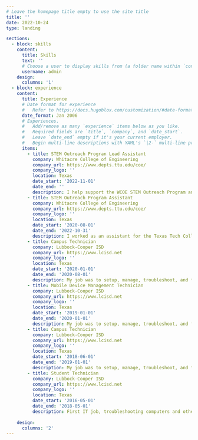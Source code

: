 ```yaml
---
# Leave the homepage title empty to use the site title
title: ''
date: 2022-10-24
type: landing

sections:
  - block: skills
    content:
      title: Skills
      text: ''
      # Choose a user to display skills from (a folder name within `content/authors/`)
      username: admin
    design:
      columns: '1'
  - block: experience
    content:
      title: Experience
      # Date format for experience
      #   Refer to https://docs.hugoblox.com/customization/#date-format
      date_format: Jan 2006
      # Experiences.
      #   Add/remove as many `experience` items below as you like.
      #   Required fields are `title`, `company`, and `date_start`.
      #   Leave `date_end` empty if it's your current employer.
      #   Begin multi-line descriptions with YAML's `|2-` multi-line prefix.
      items:
        - title: STEM Outreach Progran Lead Assistant
          company: Whitacre College of Engineering
          company_url: https://www.depts.ttu.edu/coe/
          company_logo: ''
          location: Texas
          date_start: '2022-11-01'
          date_end: ''
          description: I help support the WCOE STEM Outreach Program and oversee all the student assistants for the department.
        - title: STEM Outreach Program Assistant
          company: Whitacre College of Engineering
          company_url: https://www.depts.ttu.edu/coe/
          company_logo: ''
          location: Texas
          date_start: '2020-08-01'
          date_end: '2022-10-31'
          description: I worked as an assistant for the Texas Tech College Of Engineering STEAM Outreach & Engagement department. Supporting the program's projects and activities.
        - title: Campus Technician
          company: Lubbock-Cooper ISD
          company_url: https://www.lcisd.net
          company_logo: ''
          location: Texas
          date_start: '2020-01-01'
          date_end: '2020-08-01'
          description: My job was to setup, manage, troubleshoot, and fix technology issues and devices on a campus level.
        - title: Mobile Device Management Technician
          company: Lubbock-Cooper ISD
          company_url: https://www.lcisd.net
          company_logo: ''
          location: Texas
          date_start: '2019-01-01'
          date_end: '2020-01-01'
          description: My job was to setup, manage, troubleshoot, and fix technology issues and devices on a campus level.
        - title: Campus Technician
          company: Lubbock-Cooper ISD
          company_url: https://www.lcisd.net
          company_logo: ''
          location: Texas
          date_start: '2018-06-01'
          date_end: '2019-01-01'
          description: My job was to setup, manage, troubleshoot, and fix technology issues and devices on a campus level.
        - title: Student Technician
          company: Lubbock-Cooper ISD
          company_url: https://www.lcisd.net
          company_logo: ''
          location: Texas
          date_start: '2016-05-01'
          date_end: '2018-05-01'
          description: First IT job, troubleshooting computers and other devices.
      
    design:
      columns: '2'
---
```

